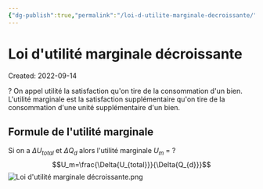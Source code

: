 ```yaml
---
{"dg-publish":true,"permalink":"/loi-d-utilite-marginale-decroissante/","tags":["economy","gardenEntry","gardenEntry","gardenEntry","gardenEntry","gardenEntry","gardenEntry","gardenEntry","gardenEntry","gardenEntry"]}
---
```


# Loi d'utilité marginale décroissante
Created: 2022-09-14

?
On appel utilité la satisfaction qu'on tire de la consommation d'un bien.
L'utilité marginale est la satisfaction supplémentaire qu'on tire de la consommation d'une unité supplémentaire d'un bien.
<!--SR:!2024-04-07,345,250-->

## Formule de l'utilité marginale
Si on a $\Delta{U_{total}}$ et $\Delta{Q_d}$ alors l'utilité marginale $U_m$ =
?
$$U_m=\frac{\Delta{U_{total}}}{\Delta{Q_{d}}}$$
![Loi d'utilité marginale décroissante.png](/img/user/assets/Loi%20d'utilit%C3%A9%20marginale%20d%C3%A9croissante/Loi%20d'utilit%C3%A9%20marginale%20d%C3%A9croissante.png)
<!--SR:!2023-08-29,146,270-->
